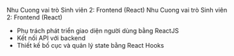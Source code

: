 Nhu Cuong vai trò Sinh viên 2: Frontend (React)
Nhu Cuong vai trò Sinh viên 2: Frontend (React)
- Phụ trách phát triển giao diện người dùng bằng ReactJS
- Kết nối API với backend
- Thiết kế bố cục và quản lý state bằng React Hooks
